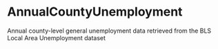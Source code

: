 # AnnualCountyUnemployment
Annual county-level general unemployment data retrieved from the BLS Local Area Unemployment dataset
